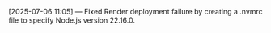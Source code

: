 [2025-07-06 11:05] — Fixed Render deployment failure by creating a .nvmrc file to specify Node.js version 22.16.0.
